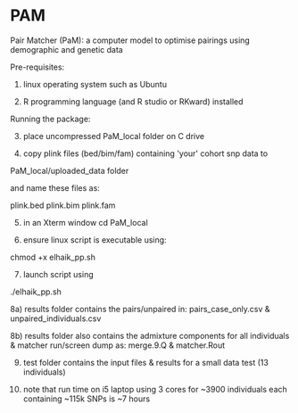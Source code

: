 # PAM
Pair Matcher (PaM): a computer model to optimise pairings using demographic and genetic data

Pre-requisites:

1) linux operating system such as Ubuntu

2) R programming language (and R studio or RKward) installed


Running the package:

3) place uncompressed PaM_local folder on C drive

4) copy plink files (bed/bim/fam) containing 'your' cohort snp data to

PaM_local/uploaded_data folder

and name these files as:

plink.bed
plink.bim
plink.fam

5) in an Xterm window
cd PaM_local

6) ensure linux script is executable using:

chmod +x elhaik_pp.sh

7) launch script using

./elhaik_pp.sh

8a) results folder contains the pairs/unpaired in:
pairs_case_only.csv & 
unpaired_individuals.csv

8b) results folder also contains the admixture components for all individuals & matcher run/screen dump as:
merge.9.Q & 
matcher.Rout

9) test folder contains the input files & results for a small data test (13 individuals)

10) note that run time on i5 laptop using 3 cores for ~3900 individuals each containing ~115k SNPs
is ~7 hours

